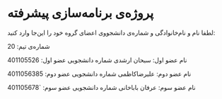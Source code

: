 # پروژه‌ی برنامه‌سازی پیشرفته
لطفا نام و نام‌خانوادگی و شماره‌ی دانشجووی اعضای گروه خود را این‌جا وارد کنید:

شماره‌ی تیم: 20

نام عضو اول: سبحان ارشدی
شماره دانشجویی عضو اول: 401105526

نام عضو دوم: علیرضاکاظمی
شماره دانشجویی عضو دوم: 4011056385

نام عضو سوم: عرفان باباخانی
شماره دانشجویی عضو سوم: `401105678
